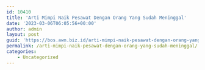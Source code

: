 ```yaml
---
id: 10410
title: 'Arti Mimpi Naik Pesawat Dengan Orang Yang Sudah Meninggal'
date: '2023-03-06T06:05:56+00:00'
author: admin
layout: post
guid: 'https://bos.awn.biz.id/arti-mimpi-naik-pesawat-dengan-orang-yang-sudah-meninggal/'
permalink: /arti-mimpi-naik-pesawat-dengan-orang-yang-sudah-meninggal/
categories:
    - Uncategorized
---
```


